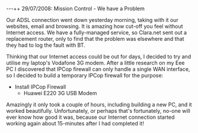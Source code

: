 ---++ 29/07/2008: Mission Control - We have a Problem

Our ADSL connection went down yesterday morning, taking with it our websites, email and browsing.  It is amazing how cut-off you feel without Internet access.  We have a fully-managed service, so Clara.net sent out a replacement router, only to find that the problem was elsewhere and that they had to log the fault with BT.

Thinking that our Internet access could be out for days, I decided to try and utilise my laptop's Vodafone 3G modem.  After a little research on my Eee PC I discovered that IPCop firewall can only handle a single WAN interface, so I decided to build a temporary IPCop firewall for the purpose:

   * Install IPCop Firewall
      * Huawei E220 3G USB Modem

Amazingly it only took a couple of hours, including building a new PC, and it worked beautifully.  Unfortunately, or perhaps that's fortunately, no-one will ever know how good it was, because our Internet connection started working again about 15-minutes after I had completed it!

